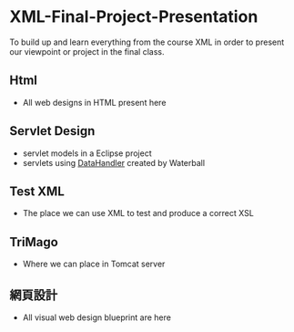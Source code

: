 # XML-Final-Project-Presentation
To build up and learn everything from the course XML in order to present our viewpoint or project in the final class.

## Html
- All web designs in HTML present here

## Servlet Design 
- servlet models in a Eclipse project
- servlets using  [DataHandler](https://github.com/Johnny850807/DataHandler) created by Waterball

## Test XML 
- The place we can use XML to test and produce a correct XSL

## TriMago 
- Where we can place in Tomcat server

## 網頁設計 
- All visual web design blueprint are here

